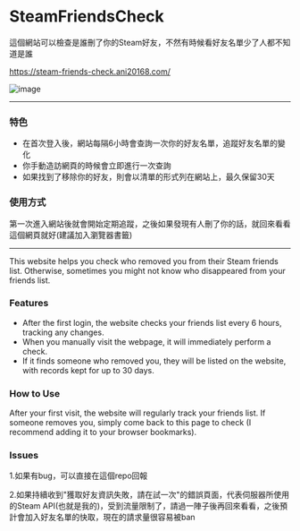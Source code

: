 # SteamFriendsCheck

這個網站可以檢查是誰刪了你的Steam好友，不然有時候看好友名單少了人都不知道是誰

https://steam-friends-check.ani20168.com/

![image](https://github.com/user-attachments/assets/0f647e1a-d0a0-4acf-a8ac-8fba5e0a711d)

****

### 特色
- 在首次登入後，網站每隔6小時會查詢一次你的好友名單，追蹤好友名單的變化
- 你手動造訪網頁的時候會立即進行一次查詢
- 如果找到了移除你的好友，則會以清單的形式列在網站上，最久保留30天

### 使用方式
第一次進入網站後就會開始定期追蹤，之後如果發現有人刪了你的話，就回來看看這個網頁就好(建議加入瀏覽器書籤)

****
This website helps you check who removed you from their Steam friends list. Otherwise, sometimes you might not know who disappeared from your friends list.

### Features
- After the first login, the website checks your friends list every 6 hours, tracking any changes.
- When you manually visit the webpage, it will immediately perform a check.
- If it finds someone who removed you, they will be listed on the website, with records kept for up to 30 days.

### How to Use
After your first visit, the website will regularly track your friends list. If someone removes you, simply come back to this page to check (I recommend adding it to your browser bookmarks).

### Issues
1.如果有bug，可以直接在這個repo回報

2.如果持續收到"獲取好友資訊失敗，請在試一次"的錯誤頁面，代表伺服器所使用的Steam API(也就是我的)，受到流量限制了，請過一陣子後再回來看看，之後預計會加入好友名單的快取，現在的請求量很容易被ban


